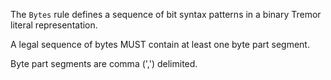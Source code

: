 The `Bytes` rule defines a sequence of bit syntax patterns in a binary Tremor literal representation.

A legal sequence of bytes MUST contain at least one byte part segment.

Byte part segments are comma (',') delimited.

